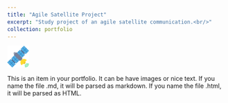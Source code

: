 ```yaml
---
title: "Agile Satellite Project"
excerpt: "Study project of an agile satellite communication.<br/>"
collection: portfolio
---
```


<img src='/images/satellite.png' width="50" height="50">

This is an item in your portfolio. It can be have images or nice text. If you name the file .md, it will be parsed as markdown. If you name the file .html, it will be parsed as HTML. 
